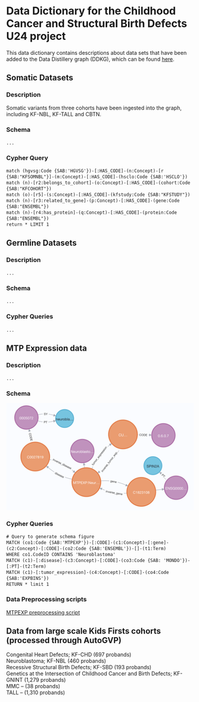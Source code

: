 # Data Dictionary for the Childhood Cancer and Structural Birth Defects U24 project
This data dictionary contains descriptions about data sets that have been added to the Data Distillery graph (DDKG), which can be found [here](https://github.com/nih-cfde/data-distillery/blob/main/DataDistillery29August2025/DD_29August2025_data_dictionary.md).



## Somatic Datasets

### Description
Somatic variants from three cohorts have been ingested into the graph, including KF-NBL, KF-TALL and CBTN.

### Schema 
`...`
### Cypher Query
```cypher
match (hgvsg:Code {SAB:'HGVSG'})-[:HAS_CODE]-(n:Concept)-[r {SAB:"KFSOMNBL"}]-(m:Concept)-[:HAS_CODE]-(hsclo:Code {SAB:'HSCLO'})  
match (n)-[r2:belongs_to_cohort]-(o:Concept)-[:HAS_CODE]-(cohort:Code {SAB:"KFCOHORT"})
match (o)-[r5]-(s:Concept)-[:HAS_CODE]-(kfstudy:Code {SAB:"KFSTUDY"})
match (n)-[r3:related_to_gene]-(p:Concept)-[:HAS_CODE]-(gene:Code {SAB:"ENSEMBL"})
match (n)-[r4:has_protein]-(q:Concept)-[:HAS_CODE]-(protein:Code {SAB:"ENSEMBL"})
return * LIMIT 1
```


## Germline Datasets

### Description
`...`
### Schema 
`...`
### Cypher Queries 
`...`
## MTP Expression data

### Description

`...`

### Schema
![](https://github.com/U24-CC-BD-Taylor-2024/Childhood_Cancer_Birth_Defects_Taylor_U24/blob/main/preprocessing/MTP_expression/Screenshot%202025-07-14%20at%2011.11.14%20AM.png)
### Cypher Queries
```
# Query to generate schema figure
MATCH (co1:Code {SAB:'MTPEXP'})-[:CODE]-(c1:Concept)-[:gene]-(c2:Concept)-[:CODE]-(co2:Code {SAB:'ENSEMBL'})-[]-(t1:Term) 
WHERE co1.CodeID CONTAINS 'Neuroblastoma'
MATCH (c1)-[:disease]-(c3:Concept)-[:CODE]-(co3:Code {SAB: 'MONDO'})-[:PT]-(t2:Term)
MATCH (c1)-[:tumor_expression]-(c4:Concept)-[:CODE]-(co4:Code {SAB:'EXPBINS'})
RETURN * limit 1
```
### Data Preprocessing scripts
[MTPEXP preprocessing script](https://github.com/U24-CC-BD-Taylor-2024/Childhood_Cancer_Birth_Defects_Taylor_U24/blob/main/preprocessing/MTP_expression/gene_counts_rsem_expected_count_collapsed_deseq.ipynb)


## Data from large scale Kids Firsts cohorts (processed through AutoGVP)

Congenital Heart Defects; KF-CHD (697 probands)  
Neuroblastoma; KF-NBL (460 probands)  
Recessive Structural Birth Defects; KF-SBD  (193 probands)  
Genetics at the Intersection of Childhood Cancer and Birth Defects; KF-GNINT (1,279 probands)  
MMC – (38 probands)  
TALL – (1,310 probands)  





